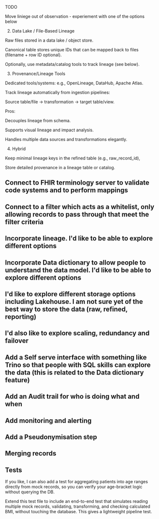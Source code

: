 TODO

Move liniege out of observation - experiement with one of the options below

2. Data Lake / File-Based Lineage

Raw files stored in a data lake / object store.

Canonical table stores unique IDs that can be mapped back to files (filename + row ID optional).

Optionally, use metadata/catalog tools to track lineage (see below).

3. Provenance/Lineage Tools

Dedicated tools/systems: e.g., OpenLineage, DataHub, Apache Atlas.

Track lineage automatically from ingestion pipelines:

Source table/file → transformation → target table/view.

Pros:

Decouples lineage from schema.

Supports visual lineage and impact analysis.

Handles multiple data sources and transformations elegantly.

4. Hybrid

Keep minimal lineage keys in the refined table (e.g., raw_record_id),

Store detailed provenance in a lineage table or catalog.

## Connect to FHIR terminology server to validate code systems and to perform mappings
## Connect to a filter which acts as a whitelist, only allowing records to pass through that meet the filter criteria
## Incorporate lineage. I'd like to be able to explore different options
## Incorporate Data dictionary to allow people to understand the data model. I'd like to be able to explore different options
## I'd like to explore different storage options including Lakehouse. I am not sure yet of the best way to store the data (raw, refined, reporting)
## I'd also like to explore scaling, redundancy and failover
## Add a Self serve interface with something like Trino so that people with SQL skills can explore the data (this is related to the Data dictionary feature)
## Add an Audit trail for who is doing what and when
## Add monitoring and alerting
## Add a Pseudonymisation step
## Merging records

## Tests
If you like, I can also add a test for aggregating patients into age ranges directly from mock records, so you can verify your age-bracket logic without querying the DB.

Extend this test file to include an end-to-end test that simulates reading multiple mock records, validating, transforming, and checking calculated BMI, without touching the database. This gives a lightweight pipeline test.
